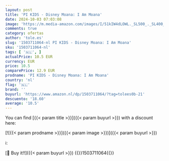```yaml
---
layout: post
title: 'PI KIDS - Disney Moana: I Am Moana'
date: 2024-10-03 07:03:08
image: 'https://m.media-amazon.com/images/I/51kIW4dLOWL._SL500_._SL400_.jpg'
comments: true
category: ofertas
author: 'tole.es'
slug: '1503711064-nl PI KIDS - Disney Moana: I Am Moana'
sku: '1503711064-nl'
tags: [ '🇳🇱', ]
actualPrice: 10.5 EUR
currency: EUR
price: 10.5
comparePrice: 12.9 EUR
prodname: 'PI KIDS - Disney Moana: I Am Moana'
country: 'nl'
flag: '🇳🇱'
brand: ''
buyurl: 'https://www.amazon.nl/dp/1503711064/?tag=tolees0b-21'
descuento: '18.60'
average: '10.5'
---
```


You can find [{{< param title >}}]({{< param buyurl >}}) with a discount here:

[![{{< param prodname >}}]({{< param image >}})]({{< param buyurl >}})

ℹ️:


[🛒 Buy it!!]({{< param buyurl >}})
{{<world>}}1503711064{{</world>}}
